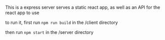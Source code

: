 This is a express server serves a static react app, as well as an API for the react app to use

to run it, first run `npm run build` in the /client directory

then run `npm start` in the /server directory
